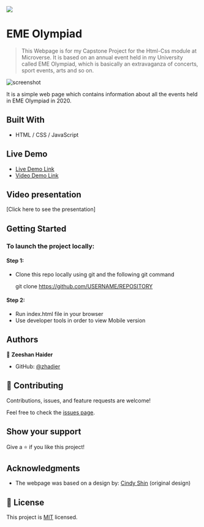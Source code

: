 ![](https://img.shields.io/badge/Microverse-blueviolet)

# EME Olympiad

> This Webpage is for my Capstone Project for the Html-Css module at Microverse. It is based on an annual event held in my University called EME Olympiad, which is basically an extravaganza of concerts, sport events, arts and so on.

![screenshot](https://user-images.githubusercontent.com/90556221/147119548-d76fed22-56f3-480e-b79c-13bbfb9f10c8.png)

It is a simple web page which contains information about all the events held in EME Olympiad in 2020.

## Built With

- HTML / CSS / JavaScript

## Live Demo

- [Live Demo Link](https://zhadier.github.io/Capstone-Project-1---Eme-Olympiad/)
- [Video Demo Link](https://www.loom.com/share/38e9a3bbcfbe49e7a680ff9179755a9b)

## Video presentation

[Click here to see the presentation]

## Getting Started

### To launch the project locally:

#### Step 1:
- Clone this repo locally using git and the following git command

  git clone https://github.com/USERNAME/REPOSITORY

#### Step 2:
- Run index.html file in your browser
- Use developer tools in order to view Mobile version


## Authors

👤 **Zeeshan Haider**

- GitHub: [@zhadier](https://github.com/zhadier)

## 🤝 Contributing

Contributions, issues, and feature requests are welcome!

Feel free to check the [issues page](../../issues/).

## Show your support

Give a ⭐️ if you like this project!

## Acknowledgments

- The webpage was based on a design by: [Cindy Shin](https://www.behance.net/adagio07) (original design)


## 📝 License

This project is [MIT](./MIT.md) licensed.
